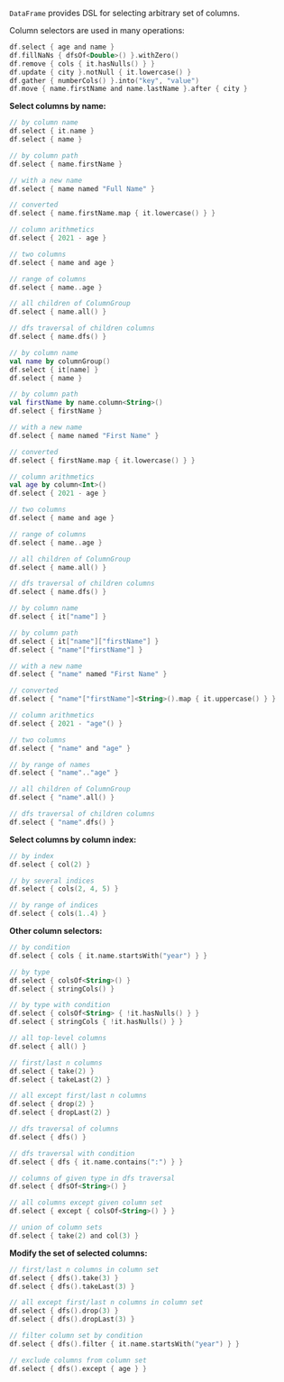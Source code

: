[//]: # (title: Column selectors)

<!---IMPORT org.jetbrains.kotlinx.dataframe.samples.api.Access-->

`DataFrame` provides DSL for selecting arbitrary set of columns.

Column selectors are used in many operations:

<!---FUN columnSelectorsUsages-->

```kotlin
df.select { age and name }
df.fillNaNs { dfsOf<Double>() }.withZero()
df.remove { cols { it.hasNulls() } }
df.update { city }.notNull { it.lowercase() }
df.gather { numberCols() }.into("key", "value")
df.move { name.firstName and name.lastName }.after { city }
```

<!---END-->

**Select columns by name:**

<!---FUN columnSelectors-->
<tabs>
<tab title="Properties">

```kotlin
// by column name
df.select { it.name }
df.select { name }

// by column path
df.select { name.firstName }

// with a new name
df.select { name named "Full Name" }

// converted
df.select { name.firstName.map { it.lowercase() } }

// column arithmetics
df.select { 2021 - age }

// two columns
df.select { name and age }

// range of columns
df.select { name..age }

// all children of ColumnGroup
df.select { name.all() }

// dfs traversal of children columns
df.select { name.dfs() }
```

</tab>
<tab title="Accessors">

```kotlin
// by column name
val name by columnGroup()
df.select { it[name] }
df.select { name }

// by column path
val firstName by name.column<String>()
df.select { firstName }

// with a new name
df.select { name named "First Name" }

// converted
df.select { firstName.map { it.lowercase() } }

// column arithmetics
val age by column<Int>()
df.select { 2021 - age }

// two columns
df.select { name and age }

// range of columns
df.select { name..age }

// all children of ColumnGroup
df.select { name.all() }

// dfs traversal of children columns
df.select { name.dfs() }
```

</tab>
<tab title="Strings">

```kotlin
// by column name
df.select { it["name"] }

// by column path
df.select { it["name"]["firstName"] }
df.select { "name"["firstName"] }

// with a new name
df.select { "name" named "First Name" }

// converted
df.select { "name"["firstName"]<String>().map { it.uppercase() } }

// column arithmetics
df.select { 2021 - "age"() }

// two columns
df.select { "name" and "age" }

// by range of names
df.select { "name".."age" }

// all children of ColumnGroup
df.select { "name".all() }

// dfs traversal of children columns
df.select { "name".dfs() }
```

</tab></tabs>
<!---END-->

**Select columns by column index:**

<!---FUN columnsSelectorByIndices-->

```kotlin
// by index
df.select { col(2) }

// by several indices
df.select { cols(2, 4, 5) }

// by range of indices
df.select { cols(1..4) }
```

<!---END-->

**Other column selectors:**

<!---FUN columnSelectorsMisc-->

```kotlin
// by condition
df.select { cols { it.name.startsWith("year") } }

// by type
df.select { colsOf<String>() }
df.select { stringCols() }

// by type with condition
df.select { colsOf<String> { !it.hasNulls() } }
df.select { stringCols { !it.hasNulls() } }

// all top-level columns
df.select { all() }

// first/last n columns
df.select { take(2) }
df.select { takeLast(2) }

// all except first/last n columns
df.select { drop(2) }
df.select { dropLast(2) }

// dfs traversal of columns
df.select { dfs() }

// dfs traversal with condition
df.select { dfs { it.name.contains(":") } }

// columns of given type in dfs traversal
df.select { dfsOf<String>() }

// all columns except given column set
df.select { except { colsOf<String>() } }

// union of column sets
df.select { take(2) and col(3) }
```

<!---END-->

**Modify the set of selected columns:**

<!---FUN columnSelectorsModifySet-->

```kotlin
// first/last n columns in column set
df.select { dfs().take(3) }
df.select { dfs().takeLast(3) }

// all except first/last n columns in column set
df.select { dfs().drop(3) }
df.select { dfs().dropLast(3) }

// filter column set by condition
df.select { dfs().filter { it.name.startsWith("year") } }

// exclude columns from column set
df.select { dfs().except { age } }
```

<!---END-->
